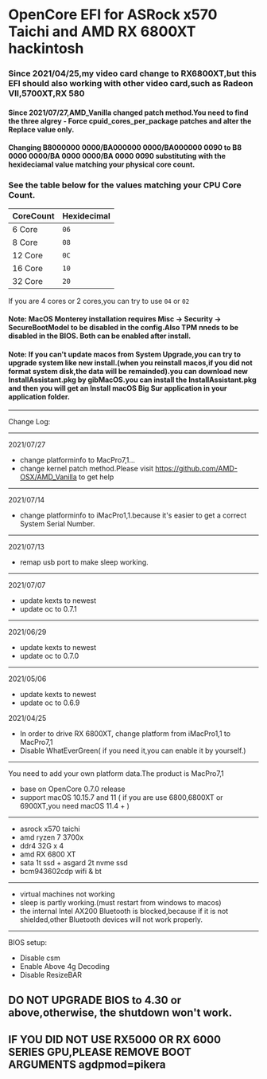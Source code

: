 # OpenCore EFI for ASRock x570 Taichi and AMD RX 6800XT hackintosh

### Since 2021/04/25,my video card change to RX6800XT,but this EFI should also working with other video card,such as Radeon VII,5700XT,RX 580

#### Since 2021/07/27,AMD_Vanilla changed patch method.You need to find the three algrey - Force cpuid_cores_per_package patches and alter the Replace value only.

#### Changing B8000000 0000/BA000000 0000/BA000000 0090 to B8 <CoreCount> 0000 0000/BA <CoreCount> 0000 0000/BA <CoreCount> 0000 0090 substituting <CoreCount> with the hexideciamal value matching your physical core count. 

### See the table below for the values matching your CPU Core Count.

| CoreCount | Hexidecimal|
|--------|---------|
|   6 Core  | `06` |
|   8 Core  | `08` |
|   12 Core | `0C` |
|   16 Core | `10` |
|   32 Core | `20` |

If you are 4 cores or 2 cores,you can try to use `04` or `02`

#### Note: MacOS Monterey installation requires Misc -> Security -> SecureBootModel to be disabled in the config.Also TPM nneds to be disabled in the BIOS. Both can be enabled after install.

#### Note: If you can't update macos from System Upgrade,you can try to upgrade system like new install.(when you reinstall macos,if you did not format system disk,the data will be remainded).you can download new InstallAssistant.pkg by gibMacOS.you can install the InstallAssistant.pkg and then you will get an Install macOS Big Sur application in your application folder.

----

Change Log:

----

2021/07/27
+ change platforminfo to MacPro7,1...
+ change kernel patch method.Please visit https://github.com/AMD-OSX/AMD_Vanilla to get help
----

2021/07/14
+ change platforminfo to iMacPro1,1.because it's easier to get a correct System Serial Number.
----

2021/07/13
+ remap usb port to make sleep working.
----

2021/07/07
+ update kexts to newest
+ update oc to 0.7.1
----

2021/06/29
+ update kexts to newest
+ update oc to 0.7.0
----

2021/05/06
+ update kexts to newest
+ update oc to 0.6.9

2021/04/25
+ In order to drive RX 6800XT, change platform from iMacPro1,1 to MacPro7,1
+ Disable WhatEverGreen( if you need it,you can enable it by yourself.)
----

You need to add your own platform data.The product is MacPro7,1

+ base on OpenCore 0.7.0 release
+ support macOS 10.15.7 and 11 ( if you are use 6800,6800XT or 6900XT,you need macOS 11.4 + )

----
+ asrock x570 taichi
+ amd ryzen 7 3700x
+ ddr4 32G x 4
+ amd RX 6800 XT
+ sata 1t ssd + asgard 2t nvme ssd
+ bcm943602cdp wifi & bt

----
+ virtual machines not working
+ sleep is partly working.(must restart from windows to macos)
+ the internal Intel AX200 Bluetooth is blocked,because if it is not shielded,other Bluetooth devices will not work properly.

----
BIOS setup:
+ Disable csm
+ Enable Above 4g Decoding
+ Disable ResizeBAR

## DO NOT UPGRADE BIOS to 4.30 or above,otherwise, the shutdown won't work.

## IF YOU DID NOT USE RX5000 OR RX 6000 SERIES GPU,PLEASE REMOVE BOOT ARGUMENTS agdpmod=pikera